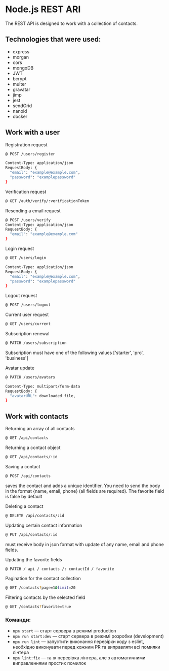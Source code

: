 # Node.js REST ARI

The REST API is designed to work with a collection of contacts.

## Technologies that were used:
- express
- morgan 
- cors
- mongoDB
- JWT
- bcrypt
- multer
- gravatar
- jimp
- jest
- sendGrid
- nanoid
- docker

## Work with a user

Registration request
```bash
@ POST /users/register

Content-Type: application/json
RequestBody: {
  "email": "example@example.com",
  "password": "examplepassword"
}
```

Verification request
```bash
@ GET /auth/verify/:verificationToken
```

Resending a email request
```bash
@ POST /users/verify
Content-Type: application/json
RequestBody: {
  "email": "example@example.com"
}
```

Login request
```bash
@ GET /users/login

Content-Type: application/json
RequestBody: {
  "email": "example@example.com",
  "password": "examplepassword"
}
```

Logout request
```bash
@ POST /users/logout
```

Current user request
```bash
@ GET /users/current
```

Subscription renewal
```bash
@ PATCH /users/subscription
```
Subscription must have one of the following values ['starter', 'pro', 'business']

Avatar update
```bash
@ PATCH /users/avatars

Content-Type: multipart/form-data
RequestBody: {
  "avatarURL": downloaded file,
}
```

## Work with contacts

Returning an array of all contacts
```bash
@ GET /api/contacts
```

Returning a contact object
```bash
@ GET /api/contacts/:id
```

Saving a contact
```bash
@ POST /api/contacts
```
saves the contact and adds a unique identifier. You need to send the body in the format {name, email, phone} (all fields are required). The favorite field is false by default

Deleting a contact
```bash
@ DELETE /api/contacts/:id
```

Updating certain contact information
```bash
@ PUT /api/contacts/:id
```
must receive body in json format with update of any name, email and phone fields.

Updating the favorite fields
```bash
@ PATCH / api / contacts /: contactId / favorite
```

Pagination for the contact collection
```bash
@ GET /contacts?page=1&limit=20
```

Filtering contacts by the selected field
```bash
@ GET /contacts?favorite=true
```

### Команди:

- `npm start` &mdash; старт сервера в режимі production
- `npm run start:dev` &mdash; старт сервера в режимі розробки (development)
- `npm run lint` &mdash; запустити виконання перевірки коду з eslint, необхідно виконувати перед кожним PR та виправляти всі помилки лінтера
- `npm lint:fix` &mdash; та ж перевірка лінтера, але з автоматичними виправленнями простих помилок
